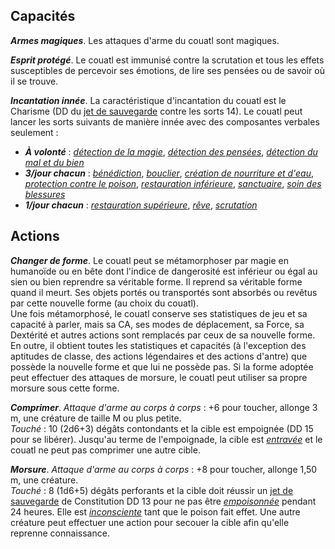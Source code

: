 ## Capacités
_**Armes magiques**_. Les attaques d'arme du couatl sont magiques.

_**Esprit protégé**_. Le couatl est immunisé contre la scrutation et tous les effets susceptibles de percevoir ses émotions, de lire ses pensées ou de savoir où il se trouve.

_**Incantation innée**_. La caractéristique d'incantation du couatl est le Charisme (DD du [jet de sauvegarde](/utiliser-les-caracteristiques/#jets-de-sauvegarde) contre les sorts 14). Le couatl peut lancer les sorts suivants de manière innée avec des composantes verbales seulement :
* _**À volonté**_ : [_détection de la magie_](/grimoire/detection-de-la-magie/), [_détection des pensées_](/grimoire/detection-des-pensees/), [_détection du mal et du bien_](/grimoire/detection-du-mal-et-du-bien/)
* _**3/jour chacun**_ : [_bénédiction_](/grimoire/benediction/), [_bouclier_](/grimoire/bouclier/), [_création de nourriture et d'eau_](/grimoire/creation-de-nourriture-et-d-eau/), [_protection contre le poison_](/grimoire/protection-contre-le-poison/), [_restauration inférieure_](/grimoire/restauration-inferieure/), [_sanctuaire_](/grimoire/sanctuaire/), [_soin des blessures_](/grimoire/soin-des-blessures/)
* _**1/jour chacun**_ : [_restauration supérieure_](/grimoire/restauration-superieure/), [_rêve_](/grimoire/reve/), [_scrutation_](/grimoire/scrutation/)

## Actions
_**Changer de forme**_. Le couatl peut se métamorphoser par magie en humanoïde ou en bête dont l'indice de dangerosité est inférieur ou égal au sien ou bien reprendre sa véritable forme. Il reprend sa véritable forme quand il meurt. Ses objets portés ou transportés sont absorbés ou revêtus par cette nouvelle forme (au choix du couatl).  
Une fois métamorphosé, le couatl conserve ses statistiques de jeu et sa capacité à parler, mais sa CA, ses modes de déplacement, sa Force, sa Dextérité et autres actions sont remplacés par ceux de sa nouvelle forme. En outre, il obtient toutes les statistiques et capacités (à l'exception des aptitudes de classe, des actions légendaires et des actions d'antre) que possède la nouvelle forme et que lui ne possède pas. Si la forme adoptée peut effectuer des attaques de morsure, le couatl peut utiliser sa propre morsure sous cette forme.

_**Comprimer**_. _Attaque d'arme au corps à corps_ : +6 pour toucher, allonge 3 m, une créature de taille M ou plus petite.  
_Touché_ : 10 (2d6+3) dégâts contondants et la cible est empoignée (DD 15 pour se libérer). Jusqu'au terme de l'empoignade, la cible est [_entravée_](/gerer-la-sante-du-personnage/#entrave) et le couatl ne peut pas comprimer une autre cible.

_**Morsure**_. _Attaque d'arme au corps à corps_ : +8 pour toucher, allonge 1,50 m, une créature.  
_Touché_ : 8 (1d6+5) dégâts perforants et la cible doit réussir un [jet de sauvegarde](/utiliser-les-caracteristiques/#jets-de-sauvegarde) de Constitution DD 13 pour ne pas être [_empoisonnée_](/gerer-la-sante-du-personnage/#empoisonne) pendant 24 heures. Elle est [_inconsciente_](/gerer-la-sante-du-personnage/#inconscient) tant que le poison fait effet. Une autre créature peut effectuer une action pour secouer la cible afin qu'elle reprenne connaissance.
